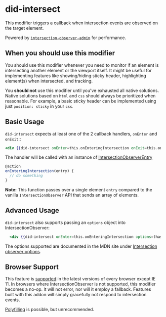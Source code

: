 # did-intersect

This modifier triggers a callback when intersection events are observed on the target element.

Powered by [`intersection-observer-admin`](https://github.com/snewcomer/intersection-observer-admin)  for performance.

## When you should use this modifier

You should use this modifier whenever you need to monitor if an element is intersecting another element or the viewport itself.
It might be useful for implementing features like showing/hiding sticky header, highlighting element(s) when intersected, and tracking.

You **should not** use this modifier until you've exhausted all native solutions. Native solutions based on `html` and `css` should always 
be prioritized when reasonable. For example, a basic sticky header can be implemented using just `position: sticky` in your `css`.

## Basic Usage

`did-intersect` expects at least one of the 2 callback handlers, `onEnter` and `onExit`::

```handlebars
<div {{did-intersect onEnter=this.onEnteringIntersection onExit=this.onExitingIntersection}}></div>
```

The handler will be called with an instance of [IntersectionObserverEntry](https://developer.mozilla.org/en-US/docs/Web/API/IntersectionObserverEntry)

```javascript
@action
onEnteringIntersection(entry) {
  // do something
}
```

**Note:** This function passes over a single element `entry` compared to the vanilla `IntersectionObserver` API that sends an array of elements.

## Advanced Usage

`did-intersect` also supports passing an `options` object into IntersectionObserver:

```handlebars
  <div {{did-intersect onEnter=this.onEnteringIntersection options=(hash rootMargin='-100px' threshold=1)}}></div>
```

The options supported are documented in the MDN site under [Intersection observer options](https://developer.mozilla.org/en-US/docs/Web/API/IntersectionObserver/IntersectionObserver#Intersection_observer_options).

## Browser Support

This feature is [supported](https://caniuse.com/#search=intersectionobserver) in the latest versions of every browser except IE 11.
In browsers where IntersectionObserver is not supported, this modifier becomes a no-op. It will not error,
nor will it employ a fallback. Features built with this addon will simply gracefully not respond to intersection events.

[Polyfilling](https://github.com/w3c/IntersectionObserver/tree/master/polyfill) is possible, but unrecommended.
